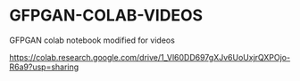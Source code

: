 # GFPGAN-COLAB-VIDEOS
GFPGAN colab notebook modified for videos

https://colab.research.google.com/drive/1_Vl60DD697gXJv6UoUxjrQXPOjo-R6a9?usp=sharing
